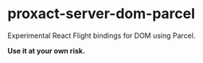 # proxact-server-dom-parcel

Experimental React Flight bindings for DOM using Parcel.

**Use it at your own risk.**
